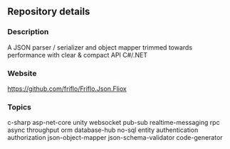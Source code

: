 
## Repository details

### Description
A JSON parser / serializer and object mapper trimmed towards performance with clear & compact API C#/.NET

### Website
https://github.com/friflo/Friflo.Json.Fliox

### Topics

c-sharp asp-net-core unity websocket
pub-sub realtime-messaging rpc async throughput
orm database-hub no-sql entity authentication authorization
json-object-mapper json-schema-validator code-generator
